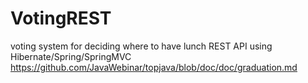 # VotingREST
voting system for deciding where to have lunch REST API using Hibernate/Spring/SpringMVC 
https://github.com/JavaWebinar/topjava/blob/doc/doc/graduation.md
